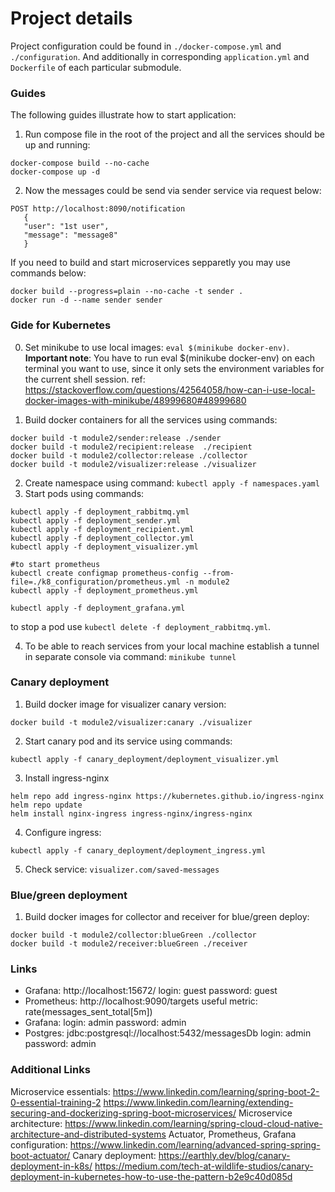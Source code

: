 # Project details
Project configuration could be found in `./docker-compose.yml` and `./configuration`. And additionally in corresponding
`application.yml` and `Dockerfile` of each particular submodule.

### Guides
The following guides illustrate how to start application:
1. Run compose file in the root of the project and all the services should be up and running:
```
docker-compose build --no-cache
docker-compose up -d
```
2. Now the messages could be send via sender service via request below:
```
POST http://localhost:8090/notification
   {
   "user": "1st user",
   "message": "message8"
   }
```

If you need to build and start microservices sepparetly you may use commands below:
```
docker build --progress=plain --no-cache -t sender .
docker run -d --name sender sender
```

### Gide for Kubernetes
0. Set minikube to use local images: `eval $(minikube docker-env)`. 
**Important note**: You have to run eval $(minikube docker-env) on each terminal you want to use, since it only sets the environment variables for the current shell session.
ref: https://stackoverflow.com/questions/42564058/how-can-i-use-local-docker-images-with-minikube/48999680#48999680

1. Build docker containers for all the services using commands:
```
docker build -t module2/sender:release ./sender
docker build -t module2/recipient:release  ./recipient
docker build -t module2/collector:release ./collector
docker build -t module2/visualizer:release ./visualizer
```
2. Create namespace using command: `kubectl apply -f namespaces.yaml`
3. Start pods using commands: 
```
kubectl apply -f deployment_rabbitmq.yml
kubectl apply -f deployment_sender.yml
kubectl apply -f deployment_recipient.yml
kubectl apply -f deployment_collector.yml
kubectl apply -f deployment_visualizer.yml

#to start prometheus
kubectl create configmap prometheus-config --from-file=./k8_configuration/prometheus.yml -n module2
kubectl apply -f deployment_prometheus.yml

kubectl apply -f deployment_grafana.yml
```
to stop a pod use `kubectl delete -f deployment_rabbitmq.yml`.

4. To be able to reach services from your local machine establish a tunnel in separate console via command: `minikube tunnel`

### Canary deployment
1. Build docker image for visualizer canary version:
```
docker build -t module2/visualizer:canary ./visualizer
```
2. Start canary pod and its service using commands:
```
kubectl apply -f canary_deployment/deployment_visualizer.yml
```
3. Install ingress-nginx
```
helm repo add ingress-nginx https://kubernetes.github.io/ingress-nginx
helm repo update
helm install nginx-ingress ingress-nginx/ingress-nginx
```
4. Configure ingress:
```
kubectl apply -f canary_deployment/deployment_ingress.yml
```
5. Check service: `visualizer.com/saved-messages` 


### Blue/green deployment
1. Build docker images for collector and receiver for blue/green deploy:
```
docker build -t module2/collector:blueGreen ./collector
docker build -t module2/receiver:blueGreen ./receiver
```

### Links
- Grafana: http://localhost:15672/
    login: guest
    password: guest
- Prometheus: http://localhost:9090/targets
    useful metric: rate(messages_sent_total[5m])
- Grafana:
    login: admin
    password: admin
- Postgres: jdbc:postgresql://localhost:5432/messagesDb
    login: admin
    password: admin


### Additional Links
Microservice essentials: 
https://www.linkedin.com/learning/spring-boot-2-0-essential-training-2
https://www.linkedin.com/learning/extending-securing-and-dockerizing-spring-boot-microservices/
Microservice architecture: https://www.linkedin.com/learning/spring-cloud-cloud-native-architecture-and-distributed-systems
Actuator, Prometheus, Grafana configuration: https://www.linkedin.com/learning/advanced-spring-spring-boot-actuator/
Canary deployment:
https://earthly.dev/blog/canary-deployment-in-k8s/
https://medium.com/tech-at-wildlife-studios/canary-deployment-in-kubernetes-how-to-use-the-pattern-b2e9c40d085d
